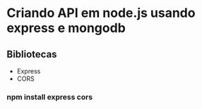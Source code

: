 # Criando API em node.js usando express e mongodb

## Bibliotecas
- Express
- CORS

### npm install express cors